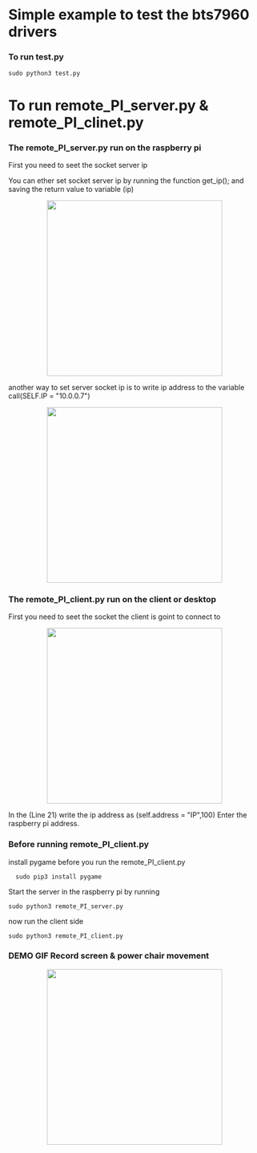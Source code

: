 # Simple example to test the bts7960 drivers

### To run test.py 

```
sudo python3 test.py
```



# To run remote_PI_server.py & remote_PI_clinet.py

### The remote_PI_server.py run on the raspberry pi 


First you need to seet the socket server ip 

You can ether set socket server ip by running the function get_ip();
and saving the return value to variable (ip)
<p align="center">
  <img src="https://raw.githubusercontent.com/The-GUY-2024/BTS7960_Driver/main/src/Screenshot%20from%202022-09-17%2013-42-57.png" width="350" />
</p>

another way to set server socket ip is 
to write ip address to the variable call(SELF.IP = "10.0.0.7")

<p align="center">

  <img src="https://raw.githubusercontent.com/The-GUY-2024/BTS7960_Driver/main/src/Screenshot%20from%202022-09-17%2013-44-19.png" width="350" />

</p>


### The remote_PI_client.py run on the client or desktop

First you need to seet the socket the client is goint to connect to

<p align="center">
  <img src="https://raw.githubusercontent.com/The-GUY-2024/BTS7960_Driver/main/src/Screenshot%20from%202022-09-17%2014-02-28.png" width="350" />

</p>
  In the (Line 21) write the ip address as (self.address = "IP",100) Enter the raspberry pi address.
  
 ### Before running remote_PI_client.py
 install pygame before you run the remote_PI_client.py
 ```
   sudo pip3 install pygame
 ```

Start the server in the raspberry pi by running 

```
sudo python3 remote_PI_server.py
```

now run the client side 

```
sudo python3 remote_PI_client.py
```



### DEMO GIF Record screen & power chair movement

<p align="center">

  <img src="" width="350" />

</p>
